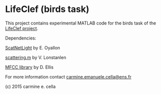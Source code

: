 # LifeClef (birds task)

This project contains experimental MATLAB code for the birds task of the [LifeClef project](http://www.imageclef.org/lifeclef/2015).

Dependencies:

[ScatNetLight](https://github.com/edouardoyallon/ScatNetLight/releases) by E. Oyallon

[scattering.m](https://github.com/lostanlen/scattering.m) by V. Lonstanlen

[MFCC library](http://labrosa.ee.columbia.edu/matlab/rastamat/) by D. Ellis

For more information contact carmine.emanuele.cella@ens.fr

(c) 2015 carmine e. cella
